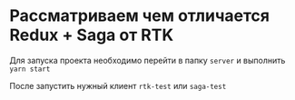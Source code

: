 # Рассматриваем чем отличается Redux + Saga от RTK

Для запуска проекта необходимо перейти в папку `server`
и выполнить `yarn start`

После запустить нужный клиент `rtk-test` или `saga-test`
